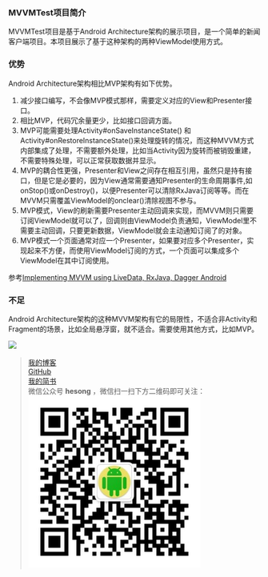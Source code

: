 
### MVVMTest项目简介
MVVMTest项目是基于Android Architecture架构的展示项目，是一个简单的新闻客户端项目。本项目展示了基于这种架构的两种ViewModel使用方式。

### 优势
Android Architecture架构相比MVP架构有如下优势。
1. 减少接口编写，不会像MVP模式那样，需要定义对应的View和Presenter接口。
2. 相比MVP，代码冗余量更少，比如接口回调方面。
3. MVP可能需要处理Activity#onSaveInstanceState() 和 Activity#onRestoreInstanceState()来处理旋转的情况，而这种MVVM方式内部集成了处理，不需要额外处理，比如当Activity因为旋转而被销毁重建，不需要特殊处理，可以正常获取数据并显示。
4. MVP的耦合性更强，Presenter和View之间存在相互引用，虽然只是持有接口，但是它是必要的，因为View通常需要通知Presenter的生命周期事件,如onStop()或onDestroy()，以便Presenter可以清除RxJava订阅等等。而在MVVM只需覆盖ViewModel的onclear()清除视图不参与。
5. MVP模式，View的刷新需要Presenter主动回调来实现，而MVVM则只需要订阅ViewModel就可以了，回调则由ViewModel负责通知，ViewModel里不需要主动回调，只要更新数据，ViewModel就会主动通知订阅了的对象。
6. MVP模式一个页面通常对应一个Presenter，如果要对应多个Presenter，实现起来不方便，而使用ViewModel订阅的方式，一个页面可以集成多个ViewModel在其中订阅使用。

参考[Implementing MVVM using LiveData, RxJava, Dagger Android](https://proandroiddev.com/mvvm-architecture-using-livedata-rxjava-and-new-dagger-android-injection-639837b1eb6c)

### 不足
Android Architecture架构的这种MVVM架构有它的局限性，不适合非Activity和Fragment的场景，比如全局悬浮窗，就不适合。需要使用其他方式，比如MVP。

![](https://github.com/gujianhesong/Test/blob/master/MVVMTest/screenshot/1.png?raw=true)

>[我的博客](http://blog.csdn.net/hesong1120?ref=toolbar)
<br>[GitHub](https://github.com/gujianhesong)
<br>[我的简书](https://www.jianshu.com/u/75d212bdd107)
<br>微信公众号 **hesong** ，微信扫一扫下方二维码即可关注：
<br>![](https://raw.githubusercontent.com/gujianhesong/hesong/master/%E5%BE%AE%E4%BF%A1%E5%85%AC%E4%BC%97%E5%8F%B7.jpg)

